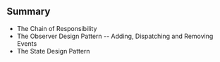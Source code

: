 ## Summary

*  The Chain of Responsibility
*  The Observer Design Pattern -- Adding, Dispatching and Removing Events
*  The State Design Pattern